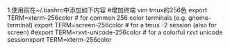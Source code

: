 1.使用前在~/.bashrc中添加如下内容
#增加终端 vim tmux的256色
export TERM=xterm-256color        # for common 256 color terminals (e.g. gnome-terminal)
export TERM=screen-256color       # for a tmux -2 session (also for screen)
#export TERM=rxvt-unicode-256color # for a colorful rxvt unicode sessionxport TERM=xterm-256color
